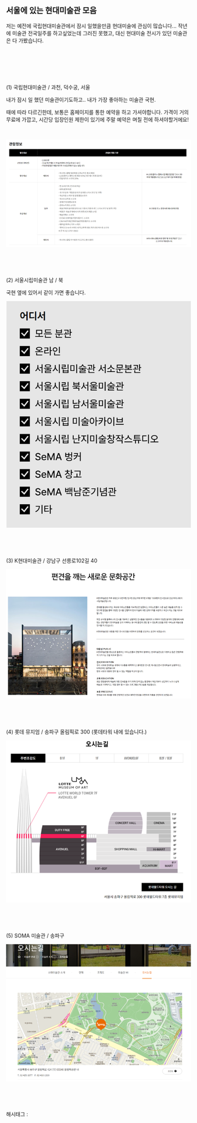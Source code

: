 ## 서울에 있는 현대미술관 모음

저는 예전에 국립현대미술관에서 잠시 일했을만큼 현대미술에 관심이 많습니다... 작년에 미술관 전국일주를 하고싶었는데 그러진 못했고, 대신 현대미술 전시가 있던 미술관은 다 가봤습니다.

​

​

​

(1) 국립현대미술관 / 과천, 덕수궁, 서울

내가 잠시 일 했던 미술관이기도하고.. 내가 가장 좋아하는 미술관 국현.

때에 따라 다르긴한데, 보통은 홈페이지를 통한 예약을 하고 가셔야합니다. 가격이 거의 무료에 가깝고, 시간당 입장인원 제한이 있기에 주말 예약은 며칠 전에 하셔야할거에요!

​

![0](./asset/0.png)

​

​

(2) 서울시립미술관 남 / 북 

국현 옆에 있어서 같이 가면 좋습니다.

![1](./asset/1.png)

​

​

(3) K현대미술관 / 강남구 선릉로102길 40

![2](./asset/2.png)

​

​

(4) 롯데 뮤지엄 / 송파구 올림픽로 300 (롯데타워 내에 있습니다.)

![3](./asset/3.png)

​

​

(5) SOMA 미술관 / 송파구

![4](./asset/4.png)

​

​

 해시태그 : 
